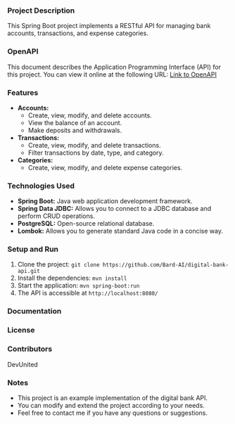 ### Project Description

This Spring Boot project implements a RESTful API for managing bank accounts, transactions, and expense categories.

### OpenAPI
This document describes the Application Programming Interface (API) for this project. You can view it online at the following URL:
[Link to OpenAPI](https://petstore.swagger.io/?url=https://raw.githubusercontent.com/rasoanirinamialisoa/Examen_Final_PROG4_API/main/docs/openAPI.yaml)

### Features

* **Accounts:**
    * Create, view, modify, and delete accounts.
    * View the balance of an account.
    * Make deposits and withdrawals.
* **Transactions:**
    * Create, view, modify, and delete transactions.
    * Filter transactions by date, type, and category.
* **Categories:**
    * Create, view, modify, and delete expense categories.

### Technologies Used

* **Spring Boot:** Java web application development framework.
* **Spring Data JDBC:** Allows you to connect to a JDBC database and perform CRUD operations.
* **PostgreSQL:** Open-source relational database.
* **Lombok:** Allows you to generate standard Java code in a concise way.

### Setup and Run

1. Clone the project: `git clone https://github.com/Bard-AI/digital-bank-api.git`
2. Install the dependencies: `mvn install`
3. Start the application: `mvn spring-boot:run`
4. The API is accessible at `http://localhost:8080/`

### Documentation

### License

### Contributors
DevUnited
### Notes

* This project is an example implementation of the digital bank API.
* You can modify and extend the project according to your needs.
* Feel free to contact me if you have any questions or suggestions.
